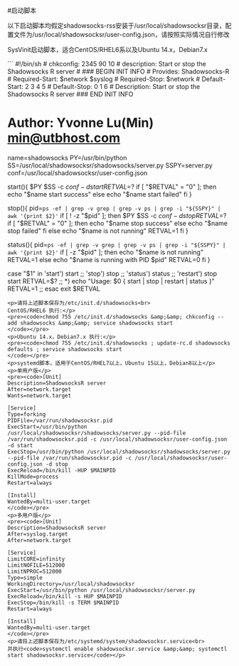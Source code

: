 <p>#启动脚本</p>
<p>以下启动脚本均假定shadowsocks-rss安装于/usr/local/shadowsocksr目录，配置文件为/usr/local/shadowsocksr/user-config.json，请按照实际情况自行修改</p>
<p>SysVinit启动脚本，适合CentOS/RHEL6系以及Ubuntu 14.x，Debian7.x</p>
```
#!/bin/sh
# chkconfig: 2345 90 10
# description: Start or stop the Shadowsocks R server
#
### BEGIN INIT INFO
# Provides: Shadowsocks-R
# Required-Start: $network $syslog
# Required-Stop: $network
# Default-Start: 2 3 4 5
# Default-Stop: 0 1 6
# Description: Start or stop the Shadowsocks R server
### END INIT INFO

# Author: Yvonne Lu(Min) <min@utbhost.com>

name=shadowsocks
PY=/usr/bin/python
SS=/usr/local/shadowsocksr/shadowsocks/server.py
SSPY=server.py
conf=/usr/local/shadowsocksr/user-config.json

start(){
    $PY $SS -c $conf -d start
    RETVAL=$?
    if [ "$RETVAL" = "0" ]; then
        echo "$name start success"
    else
        echo "$name start failed"
    fi
}

stop(){
    pid=`ps -ef | grep -v grep | grep -v ps | grep -i "${SSPY}" | awk '{print $2}'`
    if [ ! -z "$pid" ]; then
        $PY $SS -c $conf -d stop
        RETVAL=$?
        if [ "$RETVAL" = "0" ]; then
            echo "$name stop success"
        else
            echo "$name stop failed"
        fi
    else
        echo "$name is not running"
        RETVAL=1
    fi
}

status(){
    pid=`ps -ef | grep -v grep | grep -v ps | grep -i "${SSPY}" | awk '{print $2}'`
    if [ -z "$pid" ]; then
        echo "$name is not running"
        RETVAL=1
    else
        echo "$name is running with PID $pid"
        RETVAL=0
    fi
}

case "$1" in
'start')
    start
    ;;
'stop')
    stop
    ;;
'status')
    status
    ;;
'restart')
    stop
    start
    RETVAL=$?
    ;;
*)
    echo "Usage: $0 { start | stop | restart | status }"
    RETVAL=1
    ;;
esac
exit $RETVAL
```
<p>请将上述脚本保存为/etc/init.d/shadowsocks<br>
CentOS/RHEL6 执行:</p>
<pre><code>chmod 755 /etc/init.d/shadowsocks &amp;&amp; chkconfig --add shadowsocks &amp;&amp; service shadowsocks start
</code></pre>
<p>Ubuntu 14.x，Debian7.x 执行:</p>
<pre><code>chmod 755 /etc/init.d/shadowsocks ; update-rc.d shadowsocks defaults ; service shadowsocks start
</code></pre>
<p>systemd脚本，适用于CentOS/RHEL7以上，Ubuntu 15以上，Debian8以上</p>
<p>单用户版</p>
<pre><code>[Unit]
Description=ShadowsocksR server
After=network.target
Wants=network.target

[Service]
Type=forking
PIDFile=/var/run/shadowsocksr.pid
ExecStart=/usr/bin/python /usr/local/shadowsocksr/shadowsocks/server.py --pid-file /var/run/shadowsocksr.pid -c /usr/local/shadowsocksr/user-config.json -d start
ExecStop=/usr/bin/python /usr/local/shadowsocksr/shadowsocks/server.py --pid-file /var/run/shadowsocksr.pid -c /usr/local/shadowsocksr/user-config.json -d stop
ExecReload=/bin/kill -HUP $MAINPID
KillMode=process
Restart=always

[Install]
WantedBy=multi-user.target
</code></pre>
<p>多用户版</p>
<pre><code>[Unit]
Description=ShadowsocksR server
After=syslog.target
After=network.target

[Service]
LimitCORE=infinity
LimitNOFILE=512000
LimitNPROC=512000
Type=simple
WorkingDirectory=/usr/local/shadowsocksr
ExecStart=/usr/bin/python /usr/local/shadowsocksr/server.py
ExecReload=/bin/kill -s HUP $MAINPID
ExecStop=/bin/kill -s TERM $MAINPID
Restart=always

[Install]
WantedBy=multi-user.target
</code></pre>
<p>请将上述脚本保存为/etc/systemd/system/shadowsocksr.service<br>
并执行<code>systemctl enable shadowsocksr.service &amp;&amp; systemctl start shadowsocksr.service</code></p>
